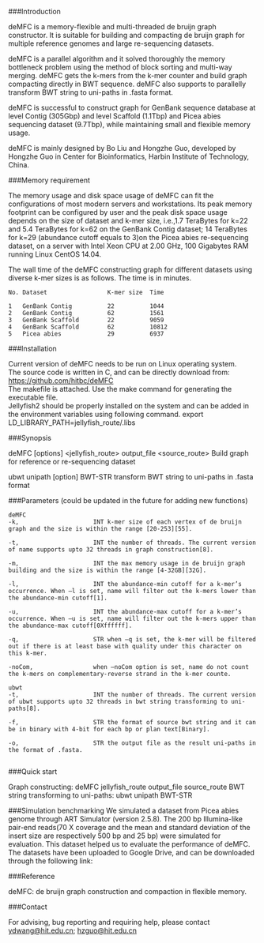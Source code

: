 ###Introduction

deMFC is a memory-flexible and multi-threaded de bruijn graph constructor. It is suitable for building and compacting de bruijn graph for multiple reference genomes and large re-sequencing datasets.

deMFC is a parallel algorithm and it solved thoroughly the memory bottleneck problem using the method of block sorting and multi-way merging. deMFC gets the k-mers from the k-mer counter and build graph compacting directly in BWT sequence. deMFC also supports to parallelly transform BWT string to uni-paths in .fasta format.

deMFC is successful to construct graph for GenBank sequence database at level Contig (305Gbp) and level Scaffold (1.1Tbp) and Picea abies sequencing dataset (9.7Tbp), while maintaining small and flexible memory usage.

deMFC is mainly designed by Bo Liu and Hongzhe Guo, developed by Hongzhe Guo in Center for Bioinformatics, Harbin Institute of Technology, China.

###Memory requirement

The memory usage and disk space usage of deMFC can fit the configurations of most modern servers and workstations. Its peak memory footprint can be configured by user and the peak disk space usage depends on the size of dataset and k-mer size, i.e.,1.7 TeraBytes for k=22 and 5.4 TeraBytes for k=62 on the GenBank Contig dataset; 14 TeraBytes for k=29 (abundance cutoff equals to 3)on the Picea abies re-sequencing dataset, on a server with Intel Xeon CPU at 2.00 GHz, 100 Gigabytes RAM running Linux CentOS 14.04.

The wall time of the deMFC constructing graph for different datasets using diverse k-mer sizes is as follows. The time is in minutes.

```
No.	Dataset					K-mer size	Time

1	GenBank Contig			22			1044
2	GenBank Contig			62			1561
3	GenBank Scaffold		22			9059
4	GenBank Scaffold		62			10812
5	Picea abies				29			6937

```

###Installation

Current version of deMFC needs to be run on Linux operating system.  
The source code is written in C, and can be directly download from: https://github.com/hitbc/deMFC  
The makefile is attached. Use the make command for generating the executable file.  
Jellyfish2 should be properly installed on the system and can be added in the environment variables using following command.
export LD_LIBRARY_PATH=jellyfish_route/.libs

###Synopsis

deMFC [options] \<jellyfish_route\> output_file \<source_route\>
Build graph for reference or re-sequencing dataset

ubwt unipath [option] BWT-STR
transform BWT string to uni-paths in .fasta format

###Parameters (could be updated in the future for adding new functions)
```
deMFC 
-k,                     INT k-mer size of each vertex of de bruijn graph and the size is within the range [20-253][55].    

-t,                     INT the number of threads. The current version of name supports upto 32 threads in graph construction[8].

-m,                     INT the max memory usage in de bruijn graph building and the size is within the range [4-32GB][32G].

-l,                     INT the abundance-min cutoff for a k-mer’s occurrence. When –l is set, name will filter out the k-mers lower than the abundance-min cutoff[1].    

-u,                     INT the abundance-max cutoff for a k-mer’s occurrence. When –u is set, name will filter out the k-mers upper than the abundance-max cutoff[0Xffffff].   

-q,                     STR when –q is set, the k-mer will be filtered out if there is at least base with quality under this character on this k-mer.  
							
-noCom,                 when –noCom option is set, name do not count the k-mers on complementary-reverse strand in the k-mer counte.    

ubwt   
-t,                     INT the number of threads. The current version of ubwt supports upto 32 threads in bwt string transforming to uni-paths[8]. 

-f,                     STR the format of source bwt string and it can be in binary with 4-bit for each bp or plan text[Binary]. 
 
-o,                     STR the output file as the result uni-paths in the format of .fasta. 
  
```

###Quick start

Graph constructing:
deMFC jellyfish_route output_file source_route 
BWT string transforming to uni-paths:
ubwt unipath BWT-STR

###Simulation benchmarking
We simulated a dataset from Picea abies genome through ART Simulator (version 2.5.8). The 200 bp Illumina-like pair-end reads(70 X coverage and the mean and standard deviation of the insert size are respectively 500 bp and 25 bp) were simulated for evaluation. This dataset helped us to evaluate the performance of deMFC. The datasets have been uploaded to Google Drive, and can be downloaded through the following link:


###Reference

deMFC: de bruijn graph construction and compaction in flexible memory.

###Contact

For advising, bug reporting and requiring help, please contact ydwang@hit.edu.cn; hzguo@hit.edu.cn

